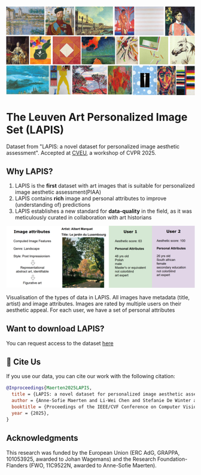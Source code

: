 ![Set of example images in LAPIS](set_imgs.jpg)
# The Leuven Art Personalized Image Set (LAPIS)
Dataset from "LAPIS: a novel dataset for personalized image aesthetic assessment".
Accepted at [CVEU](https://cveu.github.io/), a workshop of CVPR 2025.

## Why LAPIS?
1. LAPIS is the **first** dataset with art images that is suitable for personalized image aesthetic assessment(PIAA)
2. LAPIS contains **rich** image and personal attributes to improve (understanding of) predictions
4. LAPIS establishes a new standard for **data-quality** in the field, as it was meticulously curated in collaboration with art historians

![image example with all its attributes](img_labels.png)

Visualisation of the types of data in LAPIS. All images have metadata (title, artist) and image attributes. Images are rated by multiple users on their aesthetic appeal. For each user, we have a set of personal attributes

## Want to download LAPIS?
You can request access to the dataset [here]()

## 📖 Cite Us
If you use our data, you can cite our work with the following citation:
```bibtex
@Inproceedings{Maerten2025LAPIS,
  title = {LAPIS: a novel dataset for personalized image aesthetic assessment},
  author = {Anne-Sofie Maerten and Li-Wei Chen and Stefanie De Winter and Christophe Bossens and Johan Wagemans},
  booktitle = {Proceedings of the IEEE/CVF Conference on Computer Vision and Pattern Recognition (CVPR), workshops},
  year = {2025},
}
```

## Acknowledgments
This research was funded by the European Union (ERC AdG, GRAPPA, 101053925, awarded to Johan Wagemans) and the Research Foundation-Flanders (FWO, 11C9522N, awarded to Anne-Sofie Maerten).

